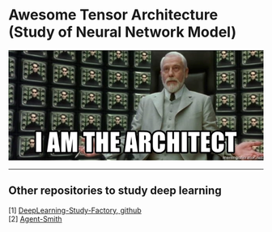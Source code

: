 # Awesome Tensor Architecture (Study of Neural Network Model)

![](./page_img/i-am-the-architect.jpg)







***

## Other repositories to study deep learning 

[1] [DeepLearning-Study-Factory, github](https://github.com/DoranLyong/DeepLearning-Study-Factory) <br/>
[2] [Agent-Smith](https://github.com/DoranLyong/Agent-Smith)

  

  

